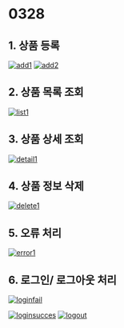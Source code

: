 # 0328


## 1. 상품 등록

<a href="https://ibb.co/DK1d14j"><img src="https://i.ibb.co/Lp0K0Ss/add1.png" alt="add1" border="0"></a>
<a href="https://ibb.co/WB8hjzT"><img src="https://i.ibb.co/wpGkjQv/add2.png" alt="add2" border="0"></a>

## 2. 상품 목록 조회
<a href="https://ibb.co/qy9VSdM"><img src="https://i.ibb.co/r7MNjmG/list1.png" alt="list1" border="0"></a>


## 3. 상품 상세 조회
<a href="https://ibb.co/nq2FVd9"><img src="https://i.ibb.co/qLGv4qK/detail1.png" alt="detail1" border="0"></a>

## 4. 상품 정보 삭제
<a href="https://ibb.co/S7GBkz7"><img src="https://i.ibb.co/3YQcxnY/delete1.png" alt="delete1" border="0"></a>

## 5. 오류 처리
<a href="https://imgbb.com/"><img src="https://i.ibb.co/fpJ1cqQ/error1.png" alt="error1" border="0"></a>

## 6. 로그인/ 로그아웃 처리
<a href="https://ibb.co/sVDRTNF"><img src="https://i.ibb.co/x7cLnBM/loginfail.png" alt="loginfail" border="0"></a>

<a href="https://imgbb.com/"><img src="https://i.ibb.co/vHnzPCH/loginsucces.png" alt="loginsucces" border="0"></a>
<a href="https://ibb.co/TvFBgrk"><img src="https://i.ibb.co/bW8gK7P/logout.png" alt="logout" border="0"></a>
